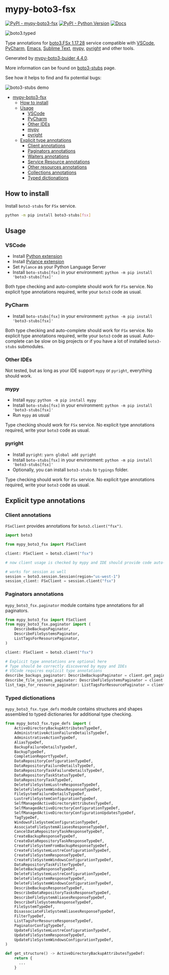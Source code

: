 # mypy-boto3-fsx

[![PyPI - mypy-boto3-fsx](https://img.shields.io/pypi/v/mypy-boto3-fsx.svg?color=blue)](https://pypi.org/project/mypy-boto3-fsx)
[![PyPI - Python Version](https://img.shields.io/pypi/pyversions/mypy-boto3-fsx.svg?color=blue)](https://pypi.org/project/mypy-boto3-fsx)
[![Docs](https://img.shields.io/readthedocs/mypy-boto3-builder.svg?color=blue)](https://mypy-boto3-builder.readthedocs.io/)

![boto3.typed](https://github.com/vemel/mypy_boto3_builder/raw/master/logo.png)

Type annotations for
[boto3.FSx 1.17.28](https://boto3.amazonaws.com/v1/documentation/api/1.17.28/reference/services/fsx.html#FSx) service
compatible with
[VSCode](https://code.visualstudio.com/),
[PyCharm](https://www.jetbrains.com/pycharm/),
[Emacs](https://www.gnu.org/software/emacs/),
[Sublime Text](https://www.sublimetext.com/),
[mypy](https://github.com/python/mypy),
[pyright](https://github.com/microsoft/pyright)
and other tools.

Generated by [mypy-boto3-buider 4.4.0](https://github.com/vemel/mypy_boto3_builder).

More information can be found on [boto3-stubs](https://pypi.org/project/boto3-stubs/) page.

See how it helps to find and fix potential bugs:

![boto3-stubs demo](https://github.com/vemel/mypy_boto3_builder/raw/master/demo.gif)

- [mypy-boto3-fsx](#mypy-boto3-fsx)
  - [How to install](#how-to-install)
  - [Usage](#usage)
    - [VSCode](#vscode)
    - [PyCharm](#pycharm)
    - [Other IDEs](#other-ides)
    - [mypy](#mypy)
    - [pyright](#pyright)
  - [Explicit type annotations](#explicit-type-annotations)
    - [Client annotations](#client-annotations)
    - [Paginators annotations](#paginators-annotations)
    - [Waiters annotations](#waiters-annotations)
    - [Service Resource annotations](#service-resource-annotations)
    - [Other resources annotations](#other-resources-annotations)
    - [Collections annotations](#collections-annotations)
    - [Typed dictionations](#typed-dictionations)

## How to install

Install `boto3-stubs` for `FSx` service.

```bash
python -m pip install boto3-stubs[fsx]
```

## Usage

### VSCode

- Install [Python extension](https://marketplace.visualstudio.com/items?itemName=ms-python.python)
- Install [Pylance extension](https://marketplace.visualstudio.com/items?itemName=ms-python.vscode-pylance)
- Set `Pylance` as your Python Language Server
- Install `boto-stubs[fsx]` in your environment: `python -m pip install 'boto3-stubs[fsx]'`

Both type checking and auto-complete should work for `FSx` service.
No explicit type annotations required, write your `boto3` code as usual.

### PyCharm

- Install `boto-stubs[fsx]` in your environment: `python -m pip install 'boto3-stubs[fsx]'`

Both type checking and auto-complete should work for `FSx` service.
No explicit type annotations required, write your `boto3` code as usual.
Auto-complete can be slow on big projects or if you have a lot of installed `boto3-stubs` submodules.

### Other IDEs

Not tested, but as long as your IDE support `mypy` or `pyright`, everything should work.

### mypy

- Install `mypy`: `python -m pip install mypy`
- Install `boto-stubs[fsx]` in your environment: `python -m pip install 'boto3-stubs[fsx]'`
- Run `mypy` as usual

Type checking should work for `FSx` service.
No explicit type annotations required, write your `boto3` code as usual.

### pyright

- Install `pyright`: `yarn global add pyright`
- Install `boto-stubs[fsx]` in your environment: `python -m pip install 'boto3-stubs[fsx]'`
- Optionally, you can install `boto3-stubs` to `typings` folder.

Type checking should work for `FSx` service.
No explicit type annotations required, write your `boto3` code as usual.

## Explicit type annotations

### Client annotations

`FSxClient` provides annotations for `boto3.client("fsx")`.

```python
import boto3

from mypy_boto3_fsx import FSxClient

client: FSxClient = boto3.client("fsx")

# now client usage is checked by mypy and IDE should provide code auto-complete

# works for session as well
session = boto3.session.Session(region="us-west-1")
session_client: FSxClient = session.client("fsx")
```

### Paginators annotations

`mypy_boto3_fsx.paginator` module contains type annotations for all paginators.

```python
from mypy_boto3_fsx import FSxClient
from mypy_boto3_fsx.paginator import (
    DescribeBackupsPaginator,
    DescribeFileSystemsPaginator,
    ListTagsForResourcePaginator,
)

client: FSxClient = boto3.client("fsx")

# Explicit type annotations are optional here
# Type should be correctly discovered by mypy and IDEs
# VSCode requires explicit type annotations
describe_backups_paginator: DescribeBackupsPaginator = client.get_paginator("describe_backups")
describe_file_systems_paginator: DescribeFileSystemsPaginator = client.get_paginator("describe_file_systems")
list_tags_for_resource_paginator: ListTagsForResourcePaginator = client.get_paginator("list_tags_for_resource")
```







### Typed dictionations

`mypy_boto3_fsx.type_defs` module contains structures and shapes assembled
to typed dictionaries for additional type checking.

```python
from mypy_boto3_fsx.type_defs import (
    ActiveDirectoryBackupAttributesTypeDef,
    AdministrativeActionFailureDetailsTypeDef,
    AdministrativeActionTypeDef,
    AliasTypeDef,
    BackupFailureDetailsTypeDef,
    BackupTypeDef,
    CompletionReportTypeDef,
    DataRepositoryConfigurationTypeDef,
    DataRepositoryFailureDetailsTypeDef,
    DataRepositoryTaskFailureDetailsTypeDef,
    DataRepositoryTaskStatusTypeDef,
    DataRepositoryTaskTypeDef,
    DeleteFileSystemLustreResponseTypeDef,
    DeleteFileSystemWindowsResponseTypeDef,
    FileSystemFailureDetailsTypeDef,
    LustreFileSystemConfigurationTypeDef,
    SelfManagedActiveDirectoryAttributesTypeDef,
    SelfManagedActiveDirectoryConfigurationTypeDef,
    SelfManagedActiveDirectoryConfigurationUpdatesTypeDef,
    TagTypeDef,
    WindowsFileSystemConfigurationTypeDef,
    AssociateFileSystemAliasesResponseTypeDef,
    CancelDataRepositoryTaskResponseTypeDef,
    CreateBackupResponseTypeDef,
    CreateDataRepositoryTaskResponseTypeDef,
    CreateFileSystemFromBackupResponseTypeDef,
    CreateFileSystemLustreConfigurationTypeDef,
    CreateFileSystemResponseTypeDef,
    CreateFileSystemWindowsConfigurationTypeDef,
    DataRepositoryTaskFilterTypeDef,
    DeleteBackupResponseTypeDef,
    DeleteFileSystemLustreConfigurationTypeDef,
    DeleteFileSystemResponseTypeDef,
    DeleteFileSystemWindowsConfigurationTypeDef,
    DescribeBackupsResponseTypeDef,
    DescribeDataRepositoryTasksResponseTypeDef,
    DescribeFileSystemAliasesResponseTypeDef,
    DescribeFileSystemsResponseTypeDef,
    FileSystemTypeDef,
    DisassociateFileSystemAliasesResponseTypeDef,
    FilterTypeDef,
    ListTagsForResourceResponseTypeDef,
    PaginatorConfigTypeDef,
    UpdateFileSystemLustreConfigurationTypeDef,
    UpdateFileSystemResponseTypeDef,
    UpdateFileSystemWindowsConfigurationTypeDef,
)

def get_structure() -> ActiveDirectoryBackupAttributesTypeDef:
    return {
      ...
    }
```
